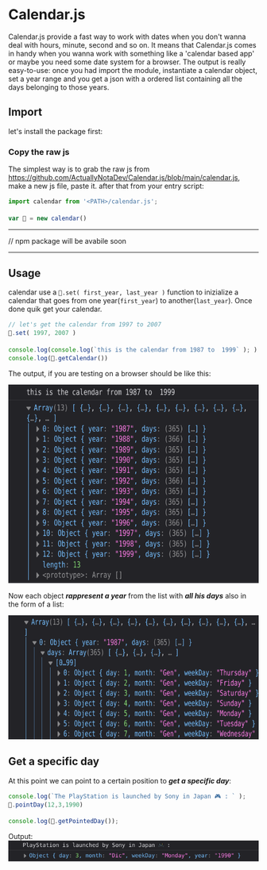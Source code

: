 # Calendar.js
Calendar.js provide a fast way to work with dates when you don't wanna deal with hours, minute, second and so on.
It means that Calendar.js comes in handy when you wanna work with something like a 'calendar based app' or maybe you need some date system for a browser.
The output is really easy-to-use: once you had import the module, instantiate a calendar object, set a year range and you get a json with a ordered list containing all the days belonging to those years.

## Import
let's install the package first:

### Copy the raw js  
The simplest way is to grab the raw js from https://github.com/ActuallyNotaDev/Calendar.js/blob/main/calendar.js,
make a new js file, paste it.
after that from your entry script:

```javascript
import calendar from '<PATH>/calendar.js';

var 📅 = new calendar()
```
---

// npm package will be avabile soon

---

## Usage
calendar use a ```📅.set( first_year, last_year )``` function to inizialize a calendar that goes from one year(```first_year```) to another(```last_year```). Once done quik get your calendar.
```javascript
// let's get the calendar from 1997 to 2007
📅.set( 1997, 2007 )

console.log(console.log(`this is the calendar from 1987 to  1999` ); )
console.log(📅.getCalendar())
```
The output, if you are testing on a browser should be like this:

<img src="https://github.com/ActuallyNotaDev/ActuallyNotaDev/blob/main/Doc/OUTPUTgetCalendar2.png" width="600" height="400" />

Now each object ***rappresent a year*** from the list with ***all his days*** also in the form of a list:

<img src="https://github.com/ActuallyNotaDev/ActuallyNotaDev/blob/main/Doc/OUTPUTgetCalendar1.png" width="580" height="250" /> 

## Get a specific day

At this point we can point to a certain position to ***get a specific day***:

```javascript
console.log(`The PlayStation is launched by Sony in Japan 🎮 : ` );
📅.pointDay(12,3,1990)

console.log(📅.getPointedDay());
```
Output:
![](https://github.com/ActuallyNotaDev/ActuallyNotaDev/blob/main/OUTPUTdAY.png)





